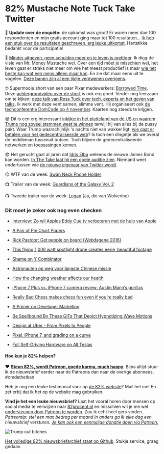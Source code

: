 # 82% Mustache Note Tuck Take Twitter

📯 **Update over de enquête:** de opkomst was groot! Er waren meer dan 100 respondenten en mijn gratis account ging maar tot 100 resultaten… [Ik heb een stuk over de resultaten geschreven, erg leuke uitkomst](https://github.com/reinier/82procent-nieuwsbrieven/blob/master/enquetes/enquete-1.md). Hartstikke bedankt voor de participatie! 

🤖 [Minder uitgeven, geen schulden meer en je leven is prettiger](http://www.mrmoneymustache.com/2016/10/10/how-to-be-happy-rich-and-save-the-world/). Ik digg de visie van Mr. Money Mustache wel. Over een tijd móet je misschien wel, het leven gaat er straks niet meer om wie het meest productief is maar [wie het beste kan wat een mens alleen maar kan](https://medium.com/startup-grind/productivity-isnt-about-getting-things-done-anymore-4cb44d59a630#.wtgs7za1z). En zie dat maar eens uit te vogelen. [Deze banen zijn al een tijdje verdwenen overigens](https://imgur.com/gallery/u6Mbi).

🤓 Supermooie short van een paar Pixar medewerkers: [Borrowed Time](https://vimeo.com/187257744). Deze [achtergrondvideo over de short](http://www.theverge.com/2016/10/17/13306394/pixar-borrowed-time-animated-short-interview) is ook erg goed. Verder nog leerzaam om te kijken: [deze talk van Ross Tuck over tech, experts en het geven van talks](https://www.youtube.com/watch?v=nTi8jw86-_s). Ik werk met deze vent samen, slimme vent. Hij organiseert ook [de techconferentie DomCode op 4 november](http://conference.domcode.org). Kaarten nog steeds te krijgen.

😒 Dit is een erg interessant [inkijkje in het platteland van de US en waarom Trump nog zoveel stemmen weet te winnen](http://www.cracked.com/blog/6-reasons-trumps-rise-that-no-one-talks-about/) terwijl hij van alles bij de pussy pakt. Waar Trump waarschijnlijk 's nachts niet van wakker ligt: [wie gaat er betalen voor het gedecentraliseerde web](https://tierion.com/blog/who-pays-for-the-decentralized-web/)? Is toch een dingetje als we overal de middleman tussenuit butsen. Toch blijven de gedecentraliseerde [netwerken en toepassingen komen](https://news.ycombinator.com/item?id=12714967).

😎 Het gerucht gaat al jaren dat [Idris Elba](http://www.imdb.com/name/nm0252961/) weleens de nieuwe James Bond kan worden. [In The Take laat hij een goeie auditie zien](http://trailers.apple.com/trailers/independent/the-take/). Niemand weet ondertussen wie [de nieuwe eigenaar van Twitter wordt](http://www.theverge.com/2016/10/14/13287818/no-one-wants-to-buy-twitter).

😜 WTF van de week: [Swan Neck Phone Holder](https://www.youtube.com/watch?v=5seBUgPpUZc)

📺 Trailer van de week: [Guardians of the Galaxy Vol. 2](http://trailers.apple.com/trailers/marvel/guardians-of-the-galaxy-vol-2/)

📺 Tweede trailer van de week: [Logan](https://www.youtube.com/watch?v=G1aSAQ1CibQ) (Ja, die van Wolverine)

### Dit moet je zeker ook nog even checken

- [Interview: Zo wil Apples Eddy Cue tv verbeteren met de hulp van Apple](https://www.iphoned.nl/nieuws/eddy-cue-tv/)

- [A Pair of Pie Chart Papers](https://eagereyes.org/papers/a-pair-of-pie-chart-papers)

- [Rick Pastoor: Get people on board (Webdagene 2016)](https://vimeo.com/188134881)

- [This flying 1,000 watt spotlight drone creates eerie, beautiful footage](http://www.theverge.com/2016/10/17/13303444/1000-watt-led-drone)

- [Shame on Y Combinator](https://marco.org/2016/10/17/shame-on-y-combinator)

- [Astronauten op weg voor langste Chinese missie](http://nos.nl/artikel/2138173-astronauten-op-weg-voor-langste-chinese-missie.html)

- [How the changing weather affects our health](http://www.theverge.com/2016/10/16/13283458/season-change-fall-weather-sick-snow-cold-joints)

- [iPhone 7 Plus vs. iPhone 7 camera review: Austin Mann’s gorillas](http://bgr.com/2016/09/15/iphone-7-plus-vs-iphone-7-camera-review/)

- [Really Bad Chess makes chess fun even if you’re really bad](http://www.theverge.com/2016/10/13/13262994/really-bad-chess-zach-gage-iphone-ipad)

- [A Primer on Developer Marketing](https://tomwentworth.com/a-primer-on-developer-marketing-47d792d67586#.s713mckq3)

- [Be Spellbound By These GIFs That Depict Hypnotizing Wave Motions](http://designtaxi.com/news/388386/Be-Spellbound-By-These-GIFs-That-Depict-Hypnotizing-Wave-Motions/)

- [Design at Uber - From Pixels to People](https://medium.com/uber-design/from-pixels-to-people-2a90dafac25d#.hyxox5673)

- [Pixel, iPhone 7, and grading on a curve](http://www.imore.com/pixel-iphone-7-and-grading-curve)

- [Full Self-Driving Hardware on All Teslas](https://www.tesla.com/videos/full-self-driving-hardware-all-tesla-cars)

#### Hoe kun je 82% helpen?
❤️ [**Steun 82%, wordt Patreon, goede karma, much happy**](https://www.patreon.com/reinier). Bijna altijd stuur ik de nieuwsbrief eerder naar de Patreons dan naar de overige abonnees. #omdathetkan

Heb je nog een leuke testimonial voor op [de 82% website](http://82procent.nl)? Mail het me! En zet erbij dat ik het op de website mag gebruiken.

**Vind je het een leuke nieuwsbrief?** Laat het vooral horen door mensen op social media te verwijzen naar [82procent.nl](http://82procent.nl) en misschien wil je me wel [ondersteunen door Patreon te worden](https://www.patreon.com/reinier). Zou ik echt heel gers vinden. _Patreontip: stel een max bedrag per maand in anders ga ik elke dag een nieuwsbrief versturen. [Je kan ook een eenmalige donatie doen via Patreon.](https://github.com/reinier/82procent-nieuwsbrieven/blob/master/enquetes/enquete-1.md)_

![Trump out bitches](https://media.giphy.com/media/xT4uQ8nbHSmRd7fb56/giphy.gif)

[Het volledige 82% nieuwsbriefarchief staat op Github](http://github.com/reinier/82procent-nieuwsbrieven). Stukje service, graag gedaan.
